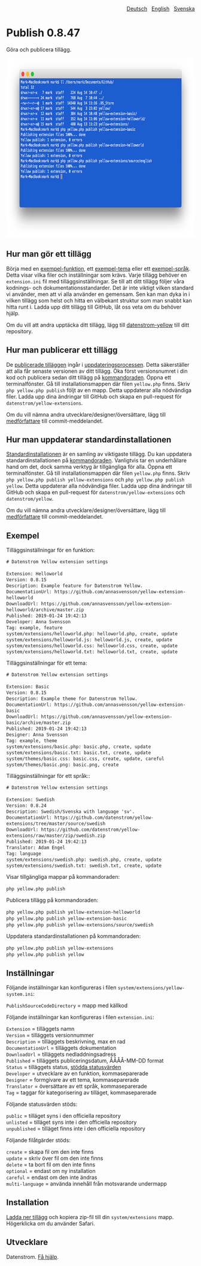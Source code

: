 <p align="right"><a href="README-de.md">Deutsch</a> &nbsp; <a href="README.md">English</a> &nbsp; <a href="README-sv.md">Svenska</a></p>

# Publish 0.8.47

Göra och publicera tillägg.

<p align="center"><img src="publish-screenshot.png?raw=true" width="794" height="478" alt="Skärmdump"></p>

## Hur man gör ett tillägg

Börja med en [exempel-funktion](https://github.com/schulle4u/yellow-extension-helloworld), ett [exempel-tema](https://github.com/schulle4u/yellow-extension-basic) eller ett [exempel-språk](https://github.com/datenstrom/yellow-extensions/tree/master/source/swedish). Detta visar vilka filer och inställningar som krävs. Varje tillägg behöver en `extension.ini` fil med tilläggsinställningar. Se till att ditt tillägg följer våra kodnings- och dokumentationsstandarder. Det är inte viktigt vilken standard vi använder, men att vi alla använder en gemensam. Sen kan man dyka in i vilken tillägg som helst och hitta en välbekant struktur som man snabbt kan hitta runt i. Ladda upp ditt tillägg till GitHub, låt oss veta om du behöver hjälp.

Om du vill att andra upptäcka ditt tillägg, lägg till [datenstrom-yellow](https://github.com/topics/datenstrom-yellow) till ditt repository.

## Hur man publicerar ett tillägg

De [publicerade tilläggen](https://github.com/datenstrom/yellow-extensions/tree/master/README-sv.md) ingår i [uppdateringsprocessen](https://github.com/datenstrom/yellow-extensions/tree/master/source/update/README-sv.md). Detta säkerställer att alla får senaste versionen av ditt tillägg. Öka först versionsnumret i din kod och publicera sedan ditt tillägg på [kommandoraden](https://github.com/datenstrom/yellow-extensions/tree/master/source/command/README-sv.md). Öppna ett terminalfönster. Gå till installationsmappen där filen `yellow.php` finns. Skriv `php yellow.php publish` följt av en mapp. Detta uppdaterar alla nödvändiga filer. Ladda upp dina ändringar till GitHub och skapa en pull-request för `datenstrom/yellow-extensions`.

Om du vill nämna andra utvecklare/designer/översättare, lägg till [medförfattare](https://docs.github.com/en/pull-requests/committing-changes-to-your-project/creating-and-editing-commits/creating-a-commit-with-multiple-authors) till commit-meddelandet.

## Hur man uppdaterar standardinstallationen

[Standardinstallationen](https://github.com/datenstrom/yellow) är en samling av viktigaste tillägg. Du kan uppdatera standardinstallationen på [kommandoraden](https://github.com/datenstrom/yellow-extensions/tree/master/source/command/README-sv.md). Vanligtvis tar en underhållare hand om det, dock samma verktyg är tillgängliga för alla. Öppna ett terminalfönster. Gå till installationsmappen där filen `yellow.php` finns. Skriv `php yellow.php publish yellow-extensions` och `php yellow.php publish yellow`. Detta uppdaterar alla nödvändiga filer. Ladda upp dina ändringar till GitHub och skapa en pull-request för `datenstrom/yellow-extensions` och `datenstrom/yellow`.

Om du vill nämna andra utvecklare/designer/översättare, lägg till [medförfattare](https://docs.github.com/en/pull-requests/committing-changes-to-your-project/creating-and-editing-commits/creating-a-commit-with-multiple-authors) till commit-meddelandet.

## Exempel

Tilläggsinställningar för en funktion:

~~~
# Datenstrom Yellow extension settings

Extension: Helloworld
Version: 0.8.15
Description: Example feature for Datenstrom Yellow.
DocumentationUrl: https://github.com/annasvensson/yellow-extension-helloworld
DownloadUrl: https://github.com/annasvensson/yellow-extension-helloworld/archive/master.zip
Published: 2019-01-24 19:42:13
Developer: Anna Svensson
Tag: example, feature
system/extensions/helloworld.php: helloworld.php, create, update
system/extensions/helloworld.js: helloworld.js, create, update
system/extensions/helloworld.css: helloworld.css, create, update
system/extensions/helloworld.txt: helloworld.txt, create, update
~~~

Tilläggsinställningar för ett tema:

~~~
# Datenstrom Yellow extension settings

Extension: Basic
Version: 0.8.15
Description: Example theme for Datenstrom Yellow.
DocumentationUrl: https://github.com/annasvensson/yellow-extension-basic
DownloadUrl: https://github.com/annasvensson/yellow-extension-basic/archive/master.zip
Published: 2019-01-24 19:42:13
Designer: Anna Svensson
Tag: example, theme
system/extensions/basic.php: basic.php, create, update
system/extensions/basic.txt: basic.txt, create, update
system/themes/basic.css: basic.css, create, update, careful
system/themes/basic.png: basic.png, create
~~~

Tilläggsinställningar för ett språk::

~~~
# Datenstrom Yellow extension settings

Extension: Swedish
Version: 0.8.24
Description: Swedish/Svenska with language 'sv'.
DocumentationUrl: https://github.com/datenstrom/yellow-extensions/tree/master/source/swedish
DownloadUrl: https://github.com/datenstrom/yellow-extensions/raw/master/zip/swedish.zip
Published: 2019-01-24 19:42:13
Translator: Adam Engel
Tag: language
system/extensions/swedish.php: swedish.php, create, update
system/extensions/swedish.txt: swedish.txt, create, update
~~~

Visar tillgängliga mappar på kommandoraden:

`php yellow.php publish`  

Publicera tillägg på kommandoraden:

`php yellow.php publish yellow-extension-helloworld`  
`php yellow.php publish yellow-extension-basic`  
`php yellow.php publish yellow-extensions/source/swedish`  

Uppdatera standardinstallationen på kommandoraden:

`php yellow.php publish yellow-extensions`  
`php yellow.php publish yellow`  

## Inställningar

Följande inställningar kan konfigureras i filen `system/extensions/yellow-system.ini`:

`PublishSourceCodeDirectory` = mapp med källkod  

Följande inställningar kan konfigureras i filen `extension.ini`:

`Extension` = tilläggets namn  
`Version` = tilläggets versionnummer  
`Description` = tilläggets beskrivning, max en rad  
`DocumentationUrl` = tilläggets dokumentation  
`DownloadUrl` = tilläggets nedladdningsadress  
`Published` = tilläggets publiceringsdatum, ÅÅÅÅ-MM-DD format  
`Status` = tilläggets status, [stödda statusvärden](#inställningar-status)  
`Developer` = utvecklare av en funktion, kommaseparerade  
`Designer` = formgivare av ett tema, kommaseparerade  
`Translator` = översättare av ett språk, kommaseparerade  
`Tag` = taggar för kategorisering av tilläget, kommaseparerade  

<a id="inställningar-status"></a>Följande statusvärden stöds:

`public` = tilläget syns i den officiella repository  
`unlisted` = tilläget syns inte i den officiella repository  
`unpublished` = tilläget finns inte i den officiella repository  

<a id="inställningar-actions"></a> Följande filåtgärder stöds:

`create` = skapa fil om den inte finns  
`update` = skriv över fil om den inte finns  
`delete` = ta bort fil om den inte finns  
`optional` = endast om ny installation  
`careful` = endast om den inte ändras  
`multi-language` = använda innehåll från motsvarande undermapp  

## Installation

[Ladda ner tillägg](https://github.com/datenstrom/yellow-extensions/raw/master/zip/publish.zip) och kopiera zip-fil till din `system/extensions` mapp. Högerklicka om du använder Safari.

## Utvecklare

Datenstrom. [Få hjälp](https://datenstrom.se/sv/yellow/help/).
